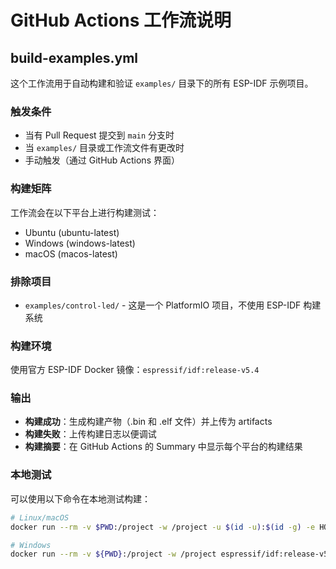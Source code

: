 # GitHub Actions 工作流说明

## build-examples.yml

这个工作流用于自动构建和验证 `examples/` 目录下的所有 ESP-IDF 示例项目。

### 触发条件

- 当有 Pull Request 提交到 `main` 分支时
- 当 `examples/` 目录或工作流文件有更改时
- 手动触发（通过 GitHub Actions 界面）

### 构建矩阵

工作流会在以下平台上进行构建测试：
- Ubuntu (ubuntu-latest)
- Windows (windows-latest)
- macOS (macos-latest)

### 排除项目

- `examples/control-led/` - 这是一个 PlatformIO 项目，不使用 ESP-IDF 构建系统

### 构建环境

使用官方 ESP-IDF Docker 镜像：`espressif/idf:release-v5.4`

### 输出

- **构建成功**：生成构建产物（.bin 和 .elf 文件）并上传为 artifacts
- **构建失败**：上传构建日志以便调试
- **构建摘要**：在 GitHub Actions 的 Summary 中显示每个平台的构建结果

### 本地测试

可以使用以下命令在本地测试构建：

```bash
# Linux/macOS
docker run --rm -v $PWD:/project -w /project -u $(id -u):$(id -g) -e HOME=/tmp espressif/idf:release-v5.4 idf.py build

# Windows
docker run --rm -v ${PWD}:/project -w /project espressif/idf:release-v5.4 idf.py build
```